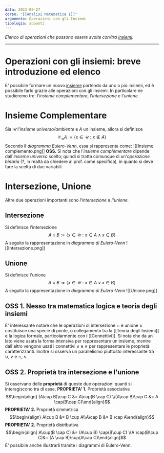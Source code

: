 ```yaml
---
data: 2023-09-27
corso: "[[Analisi Matematica I]]"
argomento: Operazioni con gli Insiemi
tipologia: appunti
---
```

*Elenco di operazioni che possono essere svolte con/tra [insiemi](Teoria%20degli%20Insiemi).*
- - -
# Operazioni con gli insiemi: breve introduzione ed elenco
E' possibile formare un nuovo [insieme](Teoria%20degli%20Insiemi) partendo da uno o più insiemi, ed è possibile farlo grazie alle operazioni con gli insiemi.
In particolare ne studieremo tre: l'*insieme complementare*, l'*intersezione* e l'*unione*.

# Insieme Complementare
Sia $\mathcal{U}$ l'*insieme universo/ambiente* e $A$ un insieme, allora si definisce $$\mathcal{C}_{\mathcal{U}}A := \{x\in \mathcal{U}:x\not\in A\}$$Secondo il *diagramma Eulero-Venn*, essa si rappresenta come:
![[Insieme complemento.png]]
**OSS.** Si nota che l'*insieme complementare* dipende dall'*insieme universo* scelto; quindi si tratta comunque di un'*operazione binaria* (?, in realtà da chiedere al prof. come specifica), in quanto si deve fare la scelta di due variabili. 
# Intersezione, Unione
Altre due operazioni importanti sono *l'intersezione* e *l'unione*.
## Intersezione
Si definisce l'intersezione $$A\cap B := \{x\in\mathcal{U}: x\in A \land x\in B \} $$A seguito la rappresentazione in *diagramma di Eulero-Venn*
![[Intersezione.png]]
## Unione
Si definisce l'unione $$A\cup B := \{x\in\mathcal{U}: x\in A \vee x\in B \} $$A seguito la rappresentazione in *diagramma di Eulero-Venn*
![[Unione.png]]
## OSS 1. Nesso tra matematica logica e teoria degli insiemi
E' interessante notare che le operazioni di intersezione $\cap$ e unione $\cup$ costituisce una specie di ponte, o collegamento tra la [[Teoria degli Insiemi]] e la logica formale, particolarmente con i [[Connettivi]]. 
Si nota che da un lato viene usata la forma intensiva per rappresentare un insieme, mentre dall'altro vengono usati i connettivi $\land$ e $\vee$ per rappresentare le proprietà caratterizzanti. 
Inoltre si osserva un parallelismo piuttosto interessante tra $\cup, \vee$ e $\cap, \land$. 
## OSS 2. Proprietà tra intersezione e l'unione
Si osservano delle **proprietà** di queste due operazioni quanti si interagiscono tra di esse.
**PROPRIETA' 1.** Proprietà associativa $$\begin{align} (A\cup B)\cup C &= A\cup(B \cap C) \\(A\cap B)\cap C &= A \cap(B\cap C)\end{align}$$
**PROPRIETA' 2.** Proprietà simmetrica $$\begin{align} A\cup B &= B \cup A\\A\cap B &= B \cap A\end{align}$$
**PROPRIETA' 2.** Proprietà distributiva $$\begin{align} A\cup(B \cap C) &= (A\cup B) \cap(B\cup C) \\A \cap(B\cup C)&= (A \cap B)\cup(A\cap C)\end{align}$$
E' possibile anche illustrarli tramite i diagrammi di Eulero-Venn.